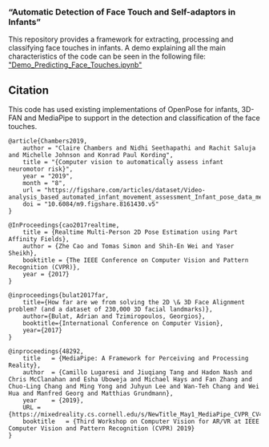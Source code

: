 ### “Automatic Detection of Face Touch and Self-adaptors in Infants”
This repository provides a framework for extracting, processing and classifying face touches in infants.
A demo explaining all the main characteristics of the code can be seen in the following file:
["Demo_Predicting_Face_Touches.ipynb"](https://github.com/bt403/openpose-research-keras/blob/main/Demo_Predicting_Face_Touches.ipynb)

## Citation
This code has used existing implementations of OpenPose for infants, 3D-FAN and MediaPipe to support in the detection and classification of the face touches.

	@article{Chambers2019, 
		author = "Claire Chambers and Nidhi Seethapathi and Rachit Saluja and Michelle Johnson and Konrad Paul Kording", 
		title = "{Computer vision to automatically assess infant neuromotor risk}", 
		year = "2019", 
		month = "8", 
		url = "https://figshare.com/articles/dataset/Video-analysis_based_automated_infant_movement_assessment_Infant_pose_data_meta_data_and_video_URLs/8161430", 
		doi = "10.6084/m9.figshare.8161430.v5" 
	} 

	@InProceedings{cao2017realtime,
		title = {Realtime Multi-Person 2D Pose Estimation using Part Affinity Fields},
		author = {Zhe Cao and Tomas Simon and Shih-En Wei and Yaser Sheikh},
		booktitle = {The IEEE Conference on Computer Vision and Pattern Recognition (CVPR)},
		year = {2017}
	}

	@inproceedings{bulat2017far,
		title={How far are we from solving the 2D \& 3D Face Alignment problem? (and a dataset of 230,000 3D facial landmarks)},
		author={Bulat, Adrian and Tzimiropoulos, Georgios},
		booktitle={International Conference on Computer Vision},
		year={2017}
	}
	
	@inproceedings{48292,
		title	= {MediaPipe: A Framework for Perceiving and Processing Reality},
		author	= {Camillo Lugaresi and Jiuqiang Tang and Hadon Nash and Chris McClanahan and Esha Uboweja and Michael Hays and Fan Zhang and Chuo-Ling Chang and Ming Yong and Juhyun Lee and Wan-Teh Chang and Wei Hua and Manfred Georg and Matthias Grundmann},
		year	= {2019},
		URL	= {https://mixedreality.cs.cornell.edu/s/NewTitle_May1_MediaPipe_CVPR_CV4ARVR_Workshop_2019.pdf},
		booktitle	= {Third Workshop on Computer Vision for AR/VR at IEEE Computer Vision and Pattern Recognition (CVPR) 2019}
	}


